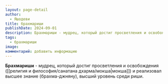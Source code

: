 ```yaml
---
layout: page-detail
author:
  - Яшодеви
title: брахмариши
publishDate: 2024-09-01
description: Брахмариши - мудрец, который достиг просветления и освобождения (мокша) и реализовал высшее знание (брахма-джняну), высший уровень среди риши.
tags:
  - брахмариши
image: 
комментарий: добавить информацию
---
```

**Брахмариши** - мудрец, который достиг просветления и освобождения ([[религия и философия/санатана дхарма/мокша|мокша]]) и реализовал высшее знание (брахма-джняну), высший уровень среди риши.


